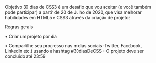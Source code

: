 Objetivo
30 dias de CSS3 é um desafio que vou aceitar (e você também pode participar) a partir de 20 de Julho de 2020, que visa melhorar habilidades em HTML5 e CSS3 através da criação de projetos

Regras gerais
<p>• Criar um projeto por dia</p>
• Compartilhe seu progresso nas mídias sociais (Twitter, Facebook, Linkedin etc.) usando a hashtag #30diasDeCSS
• O projeto deve ser concluído até 23:59